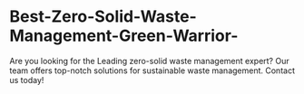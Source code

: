 # Best-Zero-Solid-Waste-Management-Green-Warrior-
Are you looking for the Leading zero-solid waste management expert? Our team offers top-notch solutions for sustainable waste management. Contact us today!
